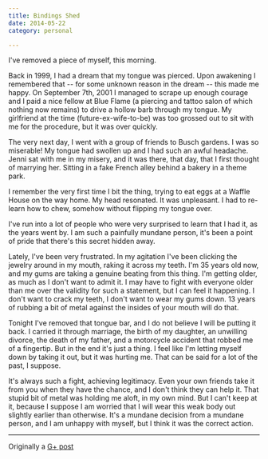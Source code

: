 ```yaml
---
title: Bindings Shed
date: 2014-05-22
category: personal

---
```


I've removed a piece of myself, this morning.

<!-- more -->

Back in 1999, I had a dream that my tongue was pierced. Upon awakening
I remembered that -- for some unknown reason in the dream -- this made
me happy. On September 7th, 2001 I managed to scrape up enough courage
and I paid a nice fellow at Blue Flame (a piercing and tattoo salon of
which nothing now remains) to drive a hollow barb through my tongue.
My girlfriend at the time (future-ex-wife-to-be) was too grossed out
to sit with me for the procedure, but it was over quickly.

The very next day, I went with a group of friends to Busch gardens. I
was so miserable! My tongue had swollen up and I had such an awful
headache. Jenni sat with me in my misery, and it was there, that day,
that I first thought of marrying her. Sitting in a fake French alley
behind a bakery in a theme park.

I remember the very first time I bit the thing, trying to eat eggs at
a Waffle House on the way home. My head resonated. It was unpleasant.
I had to re-learn how to chew, somehow without flipping my tongue over.

I've run into a lot of people who were very surprised to learn that I
had it, as the years went by. I am such a painfully mundane person,
it's been a point of pride that there's this secret hidden away.

Lately, I've been very frustrated. In my agitation I've been clicking
the jewelry around in my mouth, raking it across my teeth. I'm 35
years old now, and my gums are taking a genuine beating from this
thing. I'm getting older, as much as I don't want to admit it. I may
have to fight with everyone older than me over the validity for such a
statement, but I can feel it happening. I don't want to crack my
teeth, I don't want to wear my gums down. 13 years of rubbing a bit of
metal against the insides of your mouth will do that.

Tonight I've removed that tongue bar, and I do not believe I will be
putting it back. I carried it through marriage, the birth of my
daughter, an unwilling divorce, the death of my father, and a
motorcycle accident that robbed me of a fingertip. But in the end it's
just a thing. I feel like I'm letting myself down by taking it out,
but it was hurting me. That can be said for a lot of the past, I
suppose.

It's always such a fight, achieving legitimacy. Even your own friends
take it from you when they have the chance, and I don't think they can
help it. That stupid bit of metal was holding me aloft, in my own
mind. But I can't keep at it, because I suppose I am worried that I
will wear this weak body out slightly earlier than otherwise. It's a
mundane decision from a mundane person, and I am unhappy with myself,
but I think it was the correct action.

---

Originally a [G+ post](https://plus.google.com/+ChristopherOBrien/posts/eU1FuEkkXBq)
